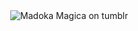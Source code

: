 ㅤㅤㅤㅤㅤㅤㅤㅤㅤㅤㅤㅤㅤㅤㅤㅤ![Madoka Magica on tumblr](https://github.com/user-attachments/assets/be6f3212-1b6e-4c53-9444-944ac50965d5)
